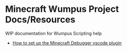 # Minecraft Wumpus Project Docs/Resources
WIP documentation for Wumpus Scripting help

- [How to set up the Minecraft Debugger vscode plugin](./MinecraftDebuggerSetup.md)